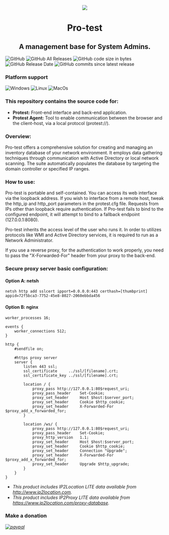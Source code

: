 <p align="center"><img src="https://raw.githubusercontent.com/openprotest/protest/master/Protest/pro-test.png" /></p>
<h1 align="center">Pro-test</h1>
<h2 align="center">A management base for System Admins.</h2>

![GitHub](https://img.shields.io/github/license/openprotest/protest)
![GitHub All Releases](https://img.shields.io/github/downloads/openprotest/protest/total)
![GitHub code size in bytes](https://img.shields.io/github/languages/code-size/openprotest/protest)
![GitHub Release Date](https://img.shields.io/github/release-date/openprotest/protest)
![GitHub commits since latest release](https://img.shields.io/github/commits-since/openprotest/protest/latest)

### Platform support
![Windows](https://img.shields.io/badge/Windows-0078D6?style=&logo=windows)
![Linux](https://img.shields.io/badge/Linux-FCC624?style=&logo=linux&logoColor=black)
![MacOs](https://shields.io/badge/MacOS--9cf?logo=Apple&style=social)

### This repository contains the source code for:
  * **Protest:** Front-end interface and back-end application.
  * **Protest Agent:** Tool to enable communication between the browser and the client-host, via a local protocol (protest://).

### Overview:
Pro-test offers a comprehensive solution for creating and managing an inventory database of your network environment.
It employs data gathering techniques through communication with Active Directory or local network scanning.
The suite automatically populates the database by targeting the domain controller or specified IP ranges.

### How to use:
Pro-test is portable and self-contained. You can access its web interface via the loopback address.
If you wish to interface from a remote host, tweak the http_ip and http_port parameters in the protest.cfg file. Requests from IPs other than loopback require authentication.
If Pro-test fails to bind to the configured endpoint, it will attempt to bind to a fallback endpoint (127.0.0.1:8080).

Pro-test inherits the access level of the user who runs it.
In order to utilizes protocols like WMI and Active Directory services, it is required to run as a Network Administrator.

If you use a reverse proxy, for the authentication to work properly, you need to pass the "X-Forwarded-For" header from your proxy to the back-end.

### Secure proxy server basic configuration:

#### Option A: netsh
```
netsh http add sslcert ipport=0.0.0.0:443 certhash=[thumbprint] appid=72f5bca3-7752-45e8-8027-2060ebbda456
```

#### Option B: nginx
```
worker_processes 16;

events {
    worker_connections 512;
}

http {
    #sendfile on;

    #https proxy server
    server {
        listen 443 ssl;
        ssl_certificate     ../ssl/[filename].crt;
        ssl_certificate_key ../ssl/[filename].crt;

        location / {
            proxy_pass http://127.0.0.1:80$request_uri;
            proxy_pass_header    Set-Cookie;
            proxy_set_header     Host $host:$server_port;
            proxy_set_header     Cookie $http_cookie;
            proxy_set_header     X-Forwarded-For $proxy_add_x_forwarded_for;
        }

        location /ws/ {
            proxy_pass http://127.0.0.1:80$request_uri;
            proxy_pass_header    Set-Cookie;
            proxy_http_version   1.1;
            proxy_set_header     Host $host:$server_port;
            proxy_set_header     Cookie $http_cookie;
            proxy_set_header     Connection "Upgrade";
            proxy_set_header     X-Forwarded-For $proxy_add_x_forwarded_for;
            proxy_set_header     Upgrade $http_upgrade;
        }
    }
}
```

* *This product includes IP2Location LITE data available from http://www.ip2location.com.*
* *This product includes IP2Proxy LITE data available from https://www.ip2location.com/proxy-database.*

### Make a donation
*[![paypal](https://img.shields.io/badge/PayPal-00457C?style=for-the-badge&logo=paypal)](https://www.paypal.com/paypalme/veniware/20)*
